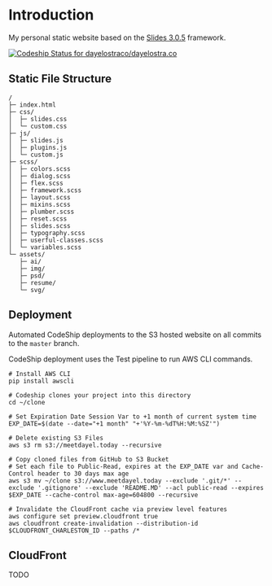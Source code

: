 # Introduction
My personal static website based on the [Slides 3.0.5](https://designmodo.com/slides/) framework.

[ ![Codeship Status for dayelostraco/dayelostra.co](https://app.codeship.com/projects/21857230-faee-0134-b168-721cf569a862/status?branch=master)](https://app.codeship.com/projects/211392)

## Static File Structure

```
/
├─ index.html
├─ css/
│  ├─ slides.css
│  └─ custom.css
├─ js/
│  ├─ slides.js
│  ├─ plugins.js
│  └─ custom.js
├─ scss/
│  ├─ colors.scss
│  ├─ dialog.scss
│  ├─ flex.scss
│  ├─ framework.scss
│  ├─ layout.scss
│  ├─ mixins.scss
│  ├─ plumber.scss
│  ├─ reset.scss
│  ├─ slides.scss
│  ├─ typography.scss
│  ├─ userful-classes.scss
│  └─ variables.scss
└─ assets/
   ├─ ai/
   ├─ img/
   ├─ psd/
   ├─ resume/
   └─ svg/
```

## Deployment

Automated CodeShip deployments to the S3 hosted website on all commits to the `master` branch.

CodeShip deployment uses the Test pipeline to run AWS CLI commands.

```
# Install AWS CLI
pip install awscli

# Codeship clones your project into this directory
cd ~/clone

# Set Expiration Date Session Var to +1 month of current system time
EXP_DATE=$(date --date="+1 month" "+'%Y-%m-%dT%H:%M:%SZ'")

# Delete existing S3 Files
aws s3 rm s3://meetdayel.today --recursive

# Copy cloned files from GitHub to S3 Bucket
# Set each file to Public-Read, expires at the EXP_DATE var and Cache-Control header to 30 days max age
aws s3 mv ~/clone s3://www.meetdayel.today --exclude '.git/*' --exclude '.gitignore' --exclude 'README.MD' --acl public-read --expires $EXP_DATE --cache-control max-age=604800 --recursive

# Invalidate the CloudFront cache via preview level features
aws configure set preview.cloudfront true  
aws cloudfront create-invalidation --distribution-id $CLOUDFRONT_CHARLESTON_ID --paths /* 
```

## CloudFront

TODO